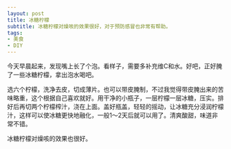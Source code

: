 ```yaml
---
layout: post
title: 冰糖柠檬
subtitle: 冰糖柠檬对燥咳的效果很好，对于预防感冒也非常有帮助。
tags:
- 美食
- DIY
---
```


今天早晨起来，发现嘴上长了个泡。看样子，需要多补充维C和水。好吧，正好腌了一些冰糖柠檬，拿出泡水喝吧。

选六个柠檬，洗净去皮，切成薄片。也可以带皮腌制，不过我觉得带皮腌出来的苦味略重，这个根据自己喜欢就好。用干净的小瓶子，一层柠檬一层冰糖，压实。排好后再切两个柠檬榨汁，浇在上面。盖好瓶盖，轻轻的摇动，让冰糖充分浸润柠檬汁，这样可以使冰糖更快地融化，一般1～2天后就可以用了。清爽酸甜，味道非常不错。

冰糖柠檬对燥咳的效果也很好。

